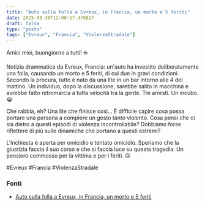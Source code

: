 ```yaml
---
title: "Auto sulla folla a Evreux, in Francia, un morto e 5 feriti"
date: 2025-08-30T12:00:17.476827
draft: false
type: "posts"
tags: ["Evreux", "Francia", "ViolenzaStradale"]
---
```


Amici miei, buongiorno a tutti!  ☕

Notizia drammatica da Evreux, Francia: un'auto ha investito deliberatamente una folla, causando un morto e 5 feriti, di cui due in gravi condizioni.  Secondo la procura, tutto è nato da una lite in un bar intorno alle 4 del mattino.  Un individuo, dopo la discussione, sarebbe salito in macchina e avrebbe fatto retromarcia a tutta velocità tra la gente. Tre arresti.  Un incubo. 😭

Che rabbia, eh?  Una lite che finisce così...  È difficile capire cosa possa portare una persona a compiere un gesto tanto violento.  Cosa pensi che ci sia dietro a questi episodi di violenza incontrollabile?  Dobbiamo forse riflettere di più sulle dinamiche che portano a questi estremi?

L'inchiesta è aperta per omicidio e tentato omicidio.  Speriamo che la giustizia faccia il suo corso e che si faccia luce su questa tragedia.  Un pensiero commosso per la vittima e per i feriti. 😔

#Evreux #Francia #ViolenzaStradale


### Fonti
- [Auto sulla folla a Evreux, in Francia, un morto e 5 feriti](https://www.ansa.it/sito/notizie/topnews/2025/08/30/auto-sulla-folla-a-evreux-in-francia-un-morto-e-5-feriti_495cadab-b25a-4795-af48-43029d3b8d83.html)
